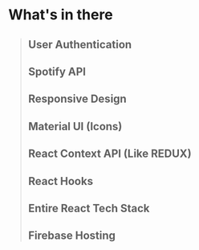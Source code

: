 # What's in there

>## User Authentication
>## Spotify API
>## Responsive Design
>## Material UI (Icons)
>## React Context API (Like REDUX)
>## React Hooks
>## Entire React Tech Stack
>## Firebase Hosting
